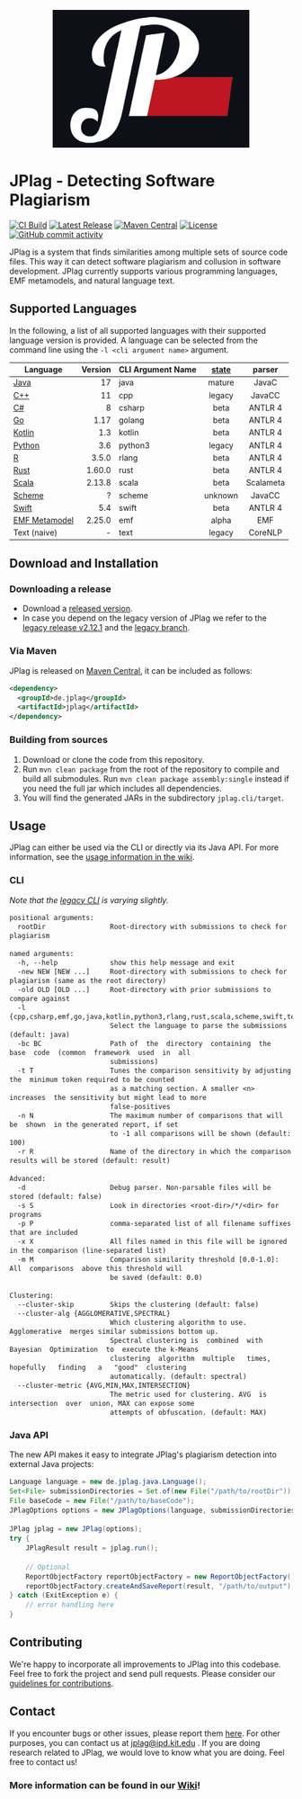 <p align="center"> 
	<img alt="JPlag logo" src="core/src/main/resources/de/jplag/logo-dark.png" width="350">
</p>

# JPlag - Detecting Software Plagiarism
[![CI Build](https://github.com/jplag/jplag/actions/workflows/maven.yml/badge.svg)](https://github.com/jplag/jplag/actions/workflows/maven.yml)
[![Latest Release](https://img.shields.io/github/release/jplag/jplag.svg)](https://github.com/jplag/jplag/releases/latest)
[![Maven Central](https://maven-badges.herokuapp.com/maven-central/de.jplag/jplag/badge.svg)](https://maven-badges.herokuapp.com/maven-central/de.jplag/jplag)
[![License](https://img.shields.io/github/license/jplag/jplag.svg)](https://github.com/jplag/jplag/blob/main/LICENSE)
[![GitHub commit activity](https://img.shields.io/github/commit-activity/y/jplag/JPlag)](https://github.com/jplag/JPlag/pulse)

JPlag is a system that finds similarities among multiple sets of source code files. This way it can detect software plagiarism and collusion in software development. JPlag currently supports various programming languages, EMF metamodels, and natural language text.

## Supported Languages

In the following, a list of all supported languages with their supported language version is provided. A language can be selected from the command line using the `-l <cli argument name>` argument.

| Language                                                         | Version | CLI Argument Name     | [state](https://github.com/jplag/JPlag/wiki/3.-Language-Modules) | parser |
|------------------------------------------------------------------|--------:|-----------------------| :---: | :---: |
| [Java](https://www.java.com)                                     |      17 | java                  | mature | JavaC |
| [C++](https://isocpp.org)                                        |      11 | cpp                   | legacy | JavaCC |
| [C#](https://docs.microsoft.com/en-us/dotnet/csharp/)            |       8 | csharp                | beta | ANTLR 4 |
| [Go](https://go.dev)                                             |    1.17 | golang                | beta | ANTLR 4 |
| [Kotlin](https://kotlinlang.org)                                 |     1.3 | kotlin                | beta | ANTLR 4 |
| [Python](https://www.python.org)                                 |     3.6 | python3               | legacy | ANTLR 4 |
| [R](https://www.r-project.org/)                                  |   3.5.0 | rlang                 | beta | ANTLR 4 |
| [Rust](https://www.rust-lang.org/)                               |  1.60.0 | rust                  | beta | ANTLR 4 |
| [Scala](https://www.scala-lang.org)                              |  2.13.8 | scala                 | beta | Scalameta |
| [Scheme](http://www.scheme-reports.org)                          |       ? | scheme                | unknown | JavaCC |
| [Swift](https://www.swift.org)                                   |     5.4 | swift                 | beta | ANTLR 4 |
| [EMF Metamodel](https://www.eclipse.org/modeling/emf/)           |  2.25.0 | emf                   | alpha | EMF |
| Text (naive)                                                     |       - | text                  | legacy | CoreNLP |

## Download and Installation

### Downloading a release
* Download a [released version](https://github.com/jplag/jplag/releases).
* In case you depend on the legacy version of JPlag we refer to the [legacy release v2.12.1](https://github.com/jplag/jplag/releases/tag/v2.12.1-SNAPSHOT) and the [legacy branch](https://github.com/jplag/jplag/tree/legacy).

### Via Maven
JPlag is released on [Maven Central](https://search.maven.org/search?q=de.jplag), it can be included as follows:
```xml
<dependency>
  <groupId>de.jplag</groupId>
  <artifactId>jplag</artifactId>
</dependency>
```

### Building from sources 
1. Download or clone the code from this repository.
2. Run `mvn clean package` from the root of the repository to compile and build all submodules.
   Run `mvn clean package assembly:single` instead if you need the full jar which includes all dependencies.
5. You will find the generated JARs in the subdirectory `jplag.cli/target`.

## Usage
JPlag can either be used via the CLI or directly via its Java API. For more information, see the [usage information in the wiki](https://github.com/jplag/JPlag/wiki/1.-How-to-Use-JPlag).

### CLI
*Note that the [legacy CLI](https://github.com/jplag/jplag/blob/legacy/README.md) is varying slightly.*

```
positional arguments:
  rootDir                Root-directory with submissions to check for plagiarism

named arguments:
  -h, --help             show this help message and exit
  -new NEW [NEW ...]     Root-directory with submissions to check for plagiarism (same as the root directory)
  -old OLD [OLD ...]     Root-directory with prior submissions to compare against
  -l {cpp,csharp,emf,go,java,kotlin,python3,rlang,rust,scala,scheme,swift,text}
                         Select the language to parse the submissions (default: java)
  -bc BC                 Path of  the  directory  containing  the  base  code  (common  framework  used  in  all
                         submissions)
  -t T                   Tunes the comparison sensitivity by adjusting the  minimum token required to be counted
                         as a matching section. A smaller <n>  increases  the sensitivity but might lead to more
                         false-positives
  -n N                   The maximum number of comparisons that will  be  shown  in the generated report, if set
                         to -1 all comparisons will be shown (default: 100)
  -r R                   Name of the directory in which the comparison results will be stored (default: result)

Advanced:
  -d                     Debug parser. Non-parsable files will be stored (default: false)
  -s S                   Look in directories <root-dir>/*/<dir> for programs
  -p P                   comma-separated list of all filename suffixes that are included
  -x X                   All files named in this file will be ignored in the comparison (line-separated list)
  -m M                   Comparison similarity threshold [0.0-1.0]:  All  comparisons  above this threshold will
                         be saved (default: 0.0)

Clustering:
  --cluster-skip         Skips the clustering (default: false)
  --cluster-alg {AGGLOMERATIVE,SPECTRAL}
                         Which clustering algorithm to use. Agglomerative  merges similar submissions bottom up.
                         Spectral clustering is  combined  with  Bayesian  Optimization  to  execute the k-Means
                         clustering  algorithm  multiple   times,   hopefully   finding   a   "good"  clustering
                         automatically. (default: spectral)
  --cluster-metric {AVG,MIN,MAX,INTERSECTION}
                         The metric used for clustering. AVG  is  intersection  over  union, MAX can expose some
                         attempts of obfuscation. (default: MAX)
```

### Java API

The new API makes it easy to integrate JPlag's plagiarism detection into external Java projects:

<!-- To assure that the code example is always correct, it must be kept in sync
with [`ReadmeCodeExampleTest#testReadmeCodeExample`](core/src/test/java/de/jplag/special/ReadmeCodeExampleTest.java). -->
```java
Language language = new de.jplag.java.Language();
Set<File> submissionDirectories = Set.of(new File("/path/to/rootDir"));
File baseCode = new File("/path/to/baseCode");
JPlagOptions options = new JPlagOptions(language, submissionDirectories, Set.of()).withBaseCodeSubmissionDirectory(baseCode);

JPlag jplag = new JPlag(options);
try {
    JPlagResult result = jplag.run();
     
    // Optional
    ReportObjectFactory reportObjectFactory = new ReportObjectFactory();
    reportObjectFactory.createAndSaveReport(result, "/path/to/output");
} catch (ExitException e) {
    // error handling here
}
```

## Contributing
We're happy to incorporate all improvements to JPlag into this codebase. Feel free to fork the project and send pull requests.
Please consider our [guidelines for contributions](https://github.com/jplag/JPlag/wiki/3.-Contributing-to-JPlag).

## Contact
If you encounter bugs or other issues, please report them [here](https://github.com/jplag/jplag/issues).
For other purposes, you can contact us at jplag@ipd.kit.edu .
If you are doing research related to JPlag, we would love to know what you are doing. Feel free to contact us!

### More information can be found in our [Wiki](https://github.com/jplag/JPlag/wiki)!
